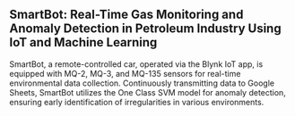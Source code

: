 ## SmartBot: Real-Time Gas Monitoring and Anomaly Detection in Petroleum Industry Using IoT and Machine Learning
SmartBot, a remote-controlled car, operated via the Blynk IoT app, is equipped with MQ-2, MQ-3, and MQ-135 sensors for real-time environmental data collection. Continuously transmitting data to Google Sheets, SmartBot utilizes the One Class SVM model for anomaly detection, ensuring early identification of irregularities in various environments. 
